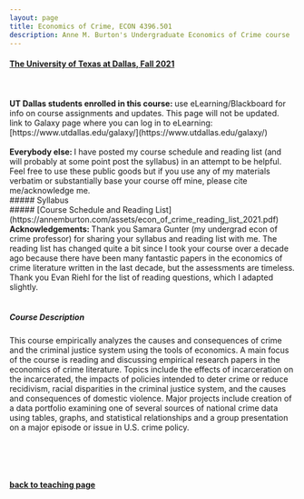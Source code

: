 ```yaml
---
layout: page
title: Economics of Crime, ECON 4396.501
description: Anne M. Burton's Undergraduate Economics of Crime course
---
```


#### [The University of Texas at Dallas, Fall 2021](https://annemburton.com/pages/teaching/econ_of_crime_2021f.html)

<br/>
<br/>
<strong> UT Dallas students enrolled in this course: </strong> use eLearning/Blackboard for info on course assignments and updates. This page will not be updated.

<br/>
link to Galaxy page where you can log in to eLearning: [https://www.utdallas.edu/galaxy/](https://www.utdallas.edu/galaxy/)

<br/>
<br/>
<strong> Everybody else: </strong> I have posted my course schedule and reading list (and will probably at some point post the syllabus) in an attempt to be helpful. Feel free to use these public goods but if you use any of my materials verbatim or substantially base your course off mine, please cite me/acknowledge me.

<br/>
##### Syllabus

<br/>
##### [Course Schedule and Reading List](https://annemburton.com/assets/econ_of_crime_reading_list_2021.pdf)

<br/>
<strong> Acknowledgements: </strong> Thank you Samara Gunter (my undergrad econ of crime professor) for sharing your syllabus and reading list with me. The reading list has changed quite a bit since I took your course over a decade ago because there have been many fantastic papers in the economics of crime literature written in the last decade, but the assessments are timeless. Thank you Evan Riehl for the list of reading questions, which I adapted slightly.

<br/>
<br/>

##### Course Description

This course empirically analyzes the causes and consequences of crime and the criminal justice system using the tools of economics. A main focus of the course is reading and discussing empirical research papers in the economics of crime literature. Topics include the effects of incarceration on the incarcerated, the impacts of policies intended to deter crime or reduce recidivism, racial disparities in the criminal justice system, and the causes and consequences of domestic violence. Major projects include creation of a data portfolio examining one of several sources of national crime data using tables, graphs, and statistical relationships and a group presentation on a major episode or issue in U.S. crime policy.


<br/>
<br/>
<br/>

#### [back to teaching page](https://annemburton.com/pages/teaching.html)


<!-- Note: this is how to write a comment in HTML. Everything in here won't show up on your webpage.-->

<!--
To increase the size of the title, use fewer # in front of the paper title.
To decrease the size of the title, use more #. 
To remove the italics, remove the * before and after the description
To remove the underline from the title, remove the <u> tags (<u> and </u>)
-->